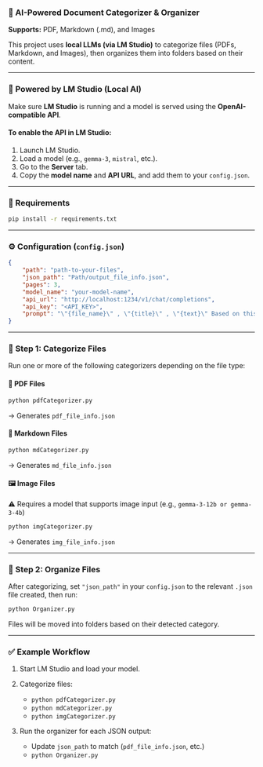 ### 📂 AI-Powered Document Categorizer & Organizer

**Supports:** PDF, Markdown (.md), and Images 

This project uses **local LLMs (via LM Studio)** to categorize files (PDFs, Markdown, and Images), then organizes them into folders based on their content.

---

### 🧠 Powered by LM Studio (Local AI)

Make sure **LM Studio** is running and a model is served using the **OpenAI-compatible API**.

#### To enable the API in LM Studio:

1. Launch LM Studio.
2. Load a model (e.g., `gemma-3`, `mistral`, etc.).
3. Go to the **Server** tab.
4. Copy the **model name** and **API URL**, and add them to your `config.json`.

---

### 🔧 Requirements

```bash
pip install -r requirements.txt
```

---

### ⚙️ Configuration (`config.json`)

```json
{
    "path": "path-to-your-files",
    "json_path": "Path/output_file_info.json",
    "pages": 3,
    "model_name": "your-model-name",
    "api_url": "http://localhost:1234/v1/chat/completions",
    "api_key": "<API_KEY>",
    "prompt": "\"{file_name}\" , \"{title}\" , \"{text}\" Based on this information, determine the category for this document. It should be a single word in English. Example: Engineering, Computer etc."
}
```

---

### 📁 Step 1: Categorize Files

Run one or more of the following categorizers depending on the file type:

#### 📄 PDF Files

```bash
python pdfCategorizer.py
```

→ Generates `pdf_file_info.json`

#### 📝 Markdown Files

```bash
python mdCategorizer.py
```

→ Generates `md_file_info.json`

#### 🖼️ Image Files

⚠️ Requires a model that supports image input (e.g., `gemma-3-12b or gemma-3-4b`)

```bash
python imgCategorizer.py
```

→ Generates `img_file_info.json`

---

### 📂 Step 2: Organize Files

After categorizing, set `"json_path"` in your `config.json` to the relevant `.json` file created, then run:

```bash
python Organizer.py
```

Files will be moved into folders based on their detected category.

---

### ✅ Example Workflow

1. Start LM Studio and load your model.
2. Categorize files:

   * `python pdfCategorizer.py`
   * `python mdCategorizer.py`
   * `python imgCategorizer.py`
3. Run the organizer for each JSON output:

   * Update `json_path` to match (`pdf_file_info.json`, etc.)
   * `python Organizer.py`

